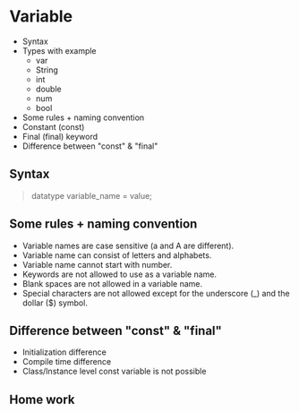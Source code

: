# Variable

- Syntax
- Types with example
  - var
  - String
  - int
  - double
  - num
  - bool
- Some rules + naming convention
- Constant (const)
- Final (final) keyword
- Difference between "const" & "final"

## Syntax

> datatype variable_name = value;

## Some rules + naming convention

- Variable names are case sensitive (a and A are different).
- Variable name can consist of letters and alphabets.
- Variable name cannot start with number.
- Keywords are not allowed to use as a variable name.
- Blank spaces are not allowed in a variable name.
- Special characters are not allowed except for the underscore (_) and the dollar ($) symbol.

## Difference between "const" & "final"

- Initialization difference
- Compile time difference
- Class/Instance level const variable is not possible

## Home work

